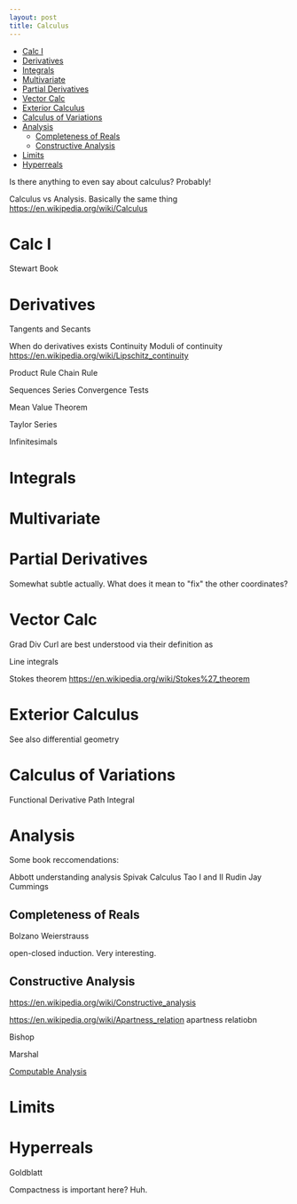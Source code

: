 ```yaml
---
layout: post
title: Calculus
---
```


- [Calc I](#calc-i)
- [Derivatives](#derivatives)
- [Integrals](#integrals)
- [Multivariate](#multivariate)
- [Partial Derivatives](#partial-derivatives)
- [Vector Calc](#vector-calc)
- [Exterior Calculus](#exterior-calculus)
- [Calculus of Variations](#calculus-of-variations)
- [Analysis](#analysis)
  - [Completeness of Reals](#completeness-of-reals)
  - [Constructive Analysis](#constructive-analysis)
- [Limits](#limits)
- [Hyperreals](#hyperreals)

Is there anything to even say about calculus?
Probably!

Calculus vs Analysis. Basically the same thing
<https://en.wikipedia.org/wiki/Calculus>

# Calc I

Stewart Book

# Derivatives

Tangents and Secants

When do derivatives exists
Continuity
Moduli of continuity
<https://en.wikipedia.org/wiki/Lipschitz_continuity>

Product Rule
Chain Rule

Sequences
Series
Convergence Tests

Mean Value Theorem

Taylor Series

Infinitesimals

# Integrals

# Multivariate

# Partial Derivatives

Somewhat subtle actually. What does it mean to "fix" the other coordinates?

# Vector Calc

Grad Div Curl are best understood via their definition as

Line integrals

Stokes theorem <https://en.wikipedia.org/wiki/Stokes%27_theorem>

# Exterior Calculus

See also differential geometry

# Calculus of Variations

Functional Derivative
Path Integral

# Analysis

Some book reccomendations:

Abbott understanding analysis
Spivak Calculus
Tao I and II
Rudin
Jay Cummings

## Completeness of Reals

Bolzano Weierstrauss

open-closed induction. Very interesting.

## Constructive Analysis

<https://en.wikipedia.org/wiki/Constructive_analysis>

<https://en.wikipedia.org/wiki/Apartness_relation> apartness relatiobn

Bishop

Marshal

[Computable Analysis](https://en.wikipedia.org/wiki/Computable_analysis)

# Limits

# Hyperreals

Goldblatt

Compactness is important here? Huh.
